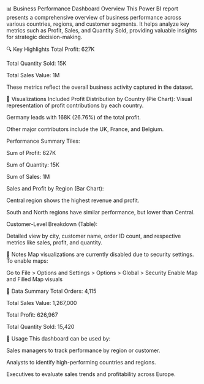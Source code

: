 

📊 Business Performance Dashboard Overview
This Power BI report presents a comprehensive overview of business performance across various countries, regions, and customer segments. It helps analyze key metrics such as Profit, Sales, and Quantity Sold, providing valuable insights for strategic decision-making.

🔍 Key Highlights
Total Profit: 627K

Total Quantity Sold: 15K

Total Sales Value: 1M

These metrics reflect the overall business activity captured in the dataset.

📌 Visualizations Included
Profit Distribution by Country (Pie Chart):
Visual representation of profit contributions by each country.

Germany leads with 168K (26.76%) of the total profit.

Other major contributors include the UK, France, and Belgium.

Performance Summary Tiles:

Sum of Profit: 627K

Sum of Quantity: 15K

Sum of Sales: 1M

Sales and Profit by Region (Bar Chart):

Central region shows the highest revenue and profit.

South and North regions have similar performance, but lower than Central.

Customer-Level Breakdown (Table):

Detailed view by city, customer name, order ID count, and respective metrics like sales, profit, and quantity.

🚫 Notes
Map visualizations are currently disabled due to security settings. To enable maps:

Go to File > Options and Settings > Options > Global > Security
Enable Map and Filled Map visuals

📂 Data Summary
Total Orders: 4,115

Total Sales Value: 1,267,000

Total Profit: 626,967

Total Quantity Sold: 15,420

🧾 Usage
This dashboard can be used by:

Sales managers to track performance by region or customer.

Analysts to identify high-performing countries and regions.

Executives to evaluate sales trends and profitability across Europe.

